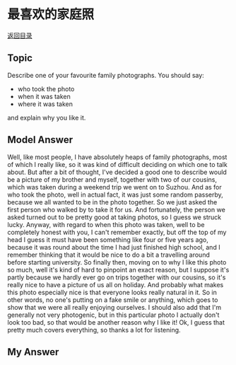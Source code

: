 # 最喜欢的家庭照
[返回目录](README.md)
## Topic
Describe one of your favourite family photographs. You should say:

- who took the photo
- when it was taken
- where it was taken

and explain why you like it.
## Model Answer
Well, like most people, I have absolutely heaps of family photographs, most of which I really like, so it was kind of difficult deciding on which one to talk about. But after a bit of thought, I've decided a good one to describe would be a picture of my brother and myself, together with two of our cousins, which was taken during a weekend trip we went on to Suzhou.
And as for who took the photo, well in actual fact, it was just some random passerby, because we all wanted to be in the photo together. So we just asked the first person who walked by to take it for us. And fortunately, the person we asked turned out to be pretty good at taking photos, so I guess we struck lucky.
Anyway, with regard to when this photo was taken, well to be completely honest with you, I can't remember exactly, but off the top of my head I guess it must have been something like four or five years ago, because it was round about the time I had just finished high school, and I remember thinking that it would be nice to do a bit a travelling around before starting university.
So finally then, moving on to why I like this photo so much, well it's kind of hard to pinpoint an exact reason, but I suppose it's partly because we hardly ever go on trips together with our cousins, so it's really nice to have a picture of us all on holiday. And probably what makes this photo especially nice is that everyone looks really natural in it. So in other words, no one's putting on a fake smile or anything, which goes to show that we were all really enjoying ourselves. I should also add that I'm generally not very photogenic, but in this particular photo I actually don't look too bad, so that would be another reason why I like it!
Ok, I guess that pretty much covers everything, so thanks a lot for listening.
## My Answer

